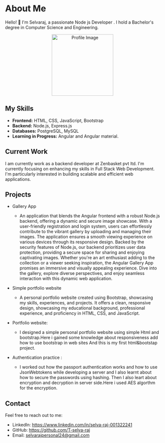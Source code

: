 
# About Me

Hello! 👋 I'm Selvaraj, a passionate Node js Developer . I hold a Bachelor's degree in Computer Science and Engineering.

<p align="center">
  <img src="[https://example.com/openai_logo.png](https://media.licdn.com/dms/image/D5603AQHYjRmiPfx49Q/profile-displayphoto-shrink_800_800/0/1688702101731?e=1706745600&v=beta&t=-ltzBL6Uz7YVQ6K6xDIW5wV53DVpCtGMbTgp_zoFQ84)" alt="Profile Image" width="200" height="200">
</p>


## My Skills

- **Frontend:** HTML, CSS, JavaScript, Bootstrap
- **Backend:** Node.js, Express.js
- **Databases:** PostgreSQL, MySQL
- **Learning in Progress:** Angular and Angular material.

## Current Work
I am currently work as a backend developer at Zenbasket pvt ltd.
I'm currently focusing on enhancing my skills in Full Stack Web Development. I'm particularly interested in building scalable and efficient web applications.

## Projects

- Gallery App
  -  An application  that blends the Angular frontend with a robust Node.js backend, offering a dynamic and secure image showcase. With a user-friendly registration and login system, users can effortlessly contribute to the vibrant gallery by uploading and managing their images. The application ensures a smooth viewing experience on various devices through its responsive design. Backed by the security features of Node.js, our backend prioritizes user data protection, providing a secure space for sharing and enjoying captivating images. Whether you're an art enthusiast adding to the collection or a viewer seeking inspiration, the Angular Gallery App promises an immersive and visually appealing experience. Dive into the gallery, explore diverse perspectives, and enjoy seamless interaction with this dynamic web application.
- Simple portfolio website
  - A personal portfolio website created using Bootstrap, showcasing my skills, experiences, and projects. It offers a clean, responsive design, showcasing my educational background, professional experience, and proficiency in HTML, CSS, and JavaScript.

- Portfolio website:
    - I designed a simple personal portfolio website using simple Html and bootstrap.Here i gained some knowledge about responsiveness add how to use bootstrap in web sites And this is my first html&bootstap project.

- Authentication practice :
    - I worked out how the passport authentication works and how to use JsonWebtokens while developing a server and I also learnt about how to secure the passwords using hashing.
      Then I also leart about encryption and decryption in server side.Here i used AES algorthm for the encryption.
## Contact

Feel free to reach out to me:

- LinkedIn: https://www.linkedin.com/in/selva-raj-001322241
- GitHub: https://github.com/T-selva-raj
- Email: selvarajpersonal24@gmail.com



